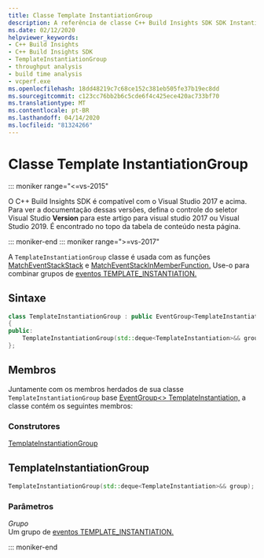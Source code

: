 ```yaml
---
title: Classe Template InstantiationGroup
description: A referência de classe C++ Build Insights SDK SDK InstantiationGroup.
ms.date: 02/12/2020
helpviewer_keywords:
- C++ Build Insights
- C++ Build Insights SDK
- TemplateInstantiationGroup
- throughput analysis
- build time analysis
- vcperf.exe
ms.openlocfilehash: 18dd48219c7c68ce152c381eb505fe37b19ec8dd
ms.sourcegitcommit: c123cc76bb2b6c5cde6f4c425ece420ac733bf70
ms.translationtype: MT
ms.contentlocale: pt-BR
ms.lasthandoff: 04/14/2020
ms.locfileid: "81324266"
---
```

# <a name="templateinstantiationgroup-class"></a>Classe Template InstantiationGroup

::: moniker range="<=vs-2015"

O C++ Build Insights SDK é compatível com o Visual Studio 2017 e acima. Para ver a documentação dessas versões, defina o controle do seletor Visual Studio **Version** para este artigo para visual studio 2017 ou Visual Studio 2019. É encontrado no topo da tabela de conteúdo nesta página.

::: moniker-end
::: moniker range=">=vs-2017"

A `TemplateInstantiationGroup` classe é usada com as funções [MatchEventStackStack](../functions/match-event-stack.md) e [MatchEventStackInMemberFunction.](../functions/match-event-stack-in-member-function.md) Use-o para combinar grupos de [eventos TEMPLATE_INSTANTIATION.](../event-table.md#template-instantiation)

## <a name="syntax"></a>Sintaxe

```cpp
class TemplateInstantiationGroup : public EventGroup<TemplateInstantiation>
{
public:
    TemplateInstantiationGroup(std::deque<TemplateInstantiation>&& group);
};
```

## <a name="members"></a>Membros

Juntamente com os membros herdados de sua classe `TemplateInstantiationGroup` base [EventGroup\<\> TemplateInstantiation,](event-group.md) a classe contém os seguintes membros:

### <a name="constructors"></a>Construtores

[TemplateInstantiationGroup](#template-instantiation-group)

## <a name="templateinstantiationgroup"></a><a name="template-instantiation-group"></a>TemplateInstantiationGroup

```cpp
TemplateInstantiationGroup(std::deque<TemplateInstantiation>&& group);
```

### <a name="parameters"></a>Parâmetros

*Grupo*\
Um grupo de [eventos TEMPLATE_INSTANTIATION.](../event-table.md#template-instantiation)

::: moniker-end
